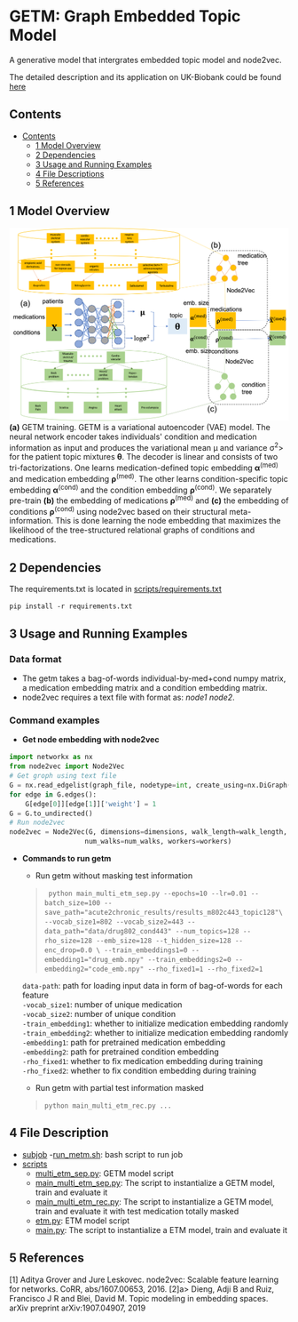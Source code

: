 # GETM: Graph Embedded Topic Model
A generative model that intergrates embedded topic model and node2vec.

The detailed description and its application on UK-Biobank could be found [here](https://www.biorxiv.org/content/10.1101/2022.01.07.475444v1)

## Contents ##
- [Contents](#contents)
	- [1 Model Overview](#1-model-overview)
	- [2 Dependencies](#2-requirements)
	- [3 Usage and Running Examples](#3-usage-and-running-example)
	- [4 File Descriptions](#4-file-description)
	- [5 References](#5-references)

## 1 Model Overview
![](doc/methods.png "getm model overview and its application on multi-type medical features")
**(a)** GETM training. GETM is a variational autoencoder (VAE) model. The neural network encoder takes individuals' condition and medication information as input and produces the variational mean μ and variance σ<sup>2</sup>> for the patient topic mixtures **θ**. The decoder is linear and consists of two tri-factorizations. One learns medication-defined topic embedding **α**<sup>(med)</sup> and medication embedding **ρ**<sup>(med)</sup>. The other learns condition-specific topic embedding **α**<sup>(cond)</sup> and the condition embedding **ρ**<sup>(cond)</sup>. We separately pre-train **(b)** the embedding of medications **ρ**<sup>(med)</sup> and **(c)** the embedding of conditions **ρ**<sup>(cond)</sup> using node2vec based on their structural meta-information. This is done learning the node embedding that maximizes the likelihood of the tree-structured relational graphs of conditions and medications.

## 2 Dependencies
The requirements.txt is located in [scripts/requirements.txt](https://github.com/li-lab-mcgill/getm/blob/main/scripts/requirements.txt)
```
pip install -r requirements.txt
```

## 3 Usage and Running Examples
### Data format
* The getm takes a bag-of-words individual-by-med+cond numpy matrix, a medication embedding matrix and a condition embedding matrix.
* node2vec requires a text file with format as: *node1* *node2*.

### Command examples
* **Get node embedding with node2vec**
```python
import networkx as nx 
from node2vec import Node2Vec
# Get groph using text file
G = nx.read_edgelist(graph_file, nodetype=int, create_using=nx.DiGraph())
for edge in G.edges():
    G[edge[0]][edge[1]]['weight'] = 1
G = G.to_undirected()
# Run node2vec
node2vec = Node2Vec(G, dimensions=dimensions, walk_length=walk_length, \
                   num_walks=num_walks, workers=workers)
```

* **Commands to run getm**
	* Run getm without masking test information
	> `	python main_multi_etm_sep.py --epochs=10 --lr=0.01 --batch_size=100 --save_path="acute2chronic_results/results_m802c443_topic128"\
	 --vocab_size1=802 --vocab_size2=443 --data_path="data/drug802_cond443" --num_topics=128 --rho_size=128 --emb_size=128 --t_hidden_size=128 --enc_drop=0.0 \
	 --train_embeddings1=0 --embedding1="drug_emb.npy" --train_embeddings2=0 --embedding2="code_emb.npy" --rho_fixed1=1 --rho_fixed2=1`

	 `data-path`: path for loading input data in form of bag-of-words for each feature<br/>
	 `-vocab_size1`: number of unique medication<br/>
	 `-vocab_size2`: number of unique condition<br/>
	 `-train_embedding1`: whether to initialize medication embedding randomly<br/>
	 `-train_embedding2`: whether to initialize medication embedding randomly<br/>
	 `-embedding1`: path for pretrained medication embedding<br/>
	 `-embedding2`: path for pretrained condition embedding<br/>
	 `-rho_fixed1`: whether to fix medication embedding during training<br/>
	 `-rho_fixed2`: whether to fix condition embedding during training<br/>

	 * Run getm with partial test information masked
	 > `python main_multi_etm_rec.py ...`


## 4 File Description
- [subjob](https://github.com/li-lab-mcgill/getm/tree/main/subjob)
	-[run_metm.sh](https://github.com/li-lab-mcgill/getm/blob/main/subjob/run_metm.sh): bash script to run job
- [scripts](https://github.com/li-lab-mcgill/getm/tree/main/scripts)
	- [multi_etm_sep.py](https://github.com/li-lab-mcgill/getm/blob/main/scripts/multi_etm_sep.py): GETM model script
	- [main_multi_etm_sep.py](https://github.com/li-lab-mcgill/getm/blob/main/scripts/main_multi_etm_sep.py): The script to instantialize a GETM model, train and evaluate it
	- [main_multi_etm_rec.py](https://github.com/li-lab-mcgill/getm/blob/main/scripts/main_multi_etm_rec.py): The script to instantialize a GETM model, train and evaluate it with test medication totally masked
	- [etm.py](https://github.com/li-lab-mcgill/getm/blob/main/scripts/etm.py): ETM model script
	- [main.py](https://github.com/li-lab-mcgill/getm/blob/main/scripts/main.py): The script to instantialize a ETM model, train and evaluate it
## 5 References
<a id="1">[1]</a>
Aditya Grover and Jure Leskovec. node2vec: Scalable feature learning for networks.
CoRR, abs/1607.00653, 2016.
<a id="2">[2]</a>a>
Dieng, Adji B and Ruiz, Francisco J R and Blei, David M. Topic modeling in embedding spaces. arXiv preprint arXiv:1907.04907, 2019





